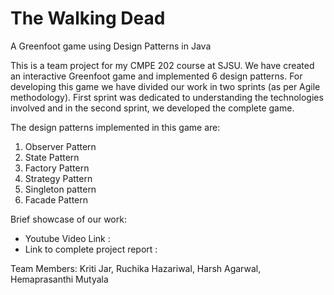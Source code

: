 # The Walking Dead
A Greenfoot game using Design Patterns in Java

This is a team project for my CMPE 202 course at SJSU. We have created an interactive Greenfoot game and implemented 6 design patterns. For developing this game we have divided our work in two sprints (as per Agile methodology). First sprint was dedicated to understanding the technologies involved and in the second sprint, we developed the complete game.

The design patterns implemented in this game are:
  1. Observer Pattern
  2. State Pattern
  3. Factory Pattern
  4. Strategy Pattern
  5. Singleton pattern
  6. Facade Pattern

Brief showcase of our work:
  * Youtube Video Link : 
  * Link to complete project report : 

Team Members: Kriti Jar, Ruchika Hazariwal, Harsh Agarwal, Hemaprasanthi Mutyala
